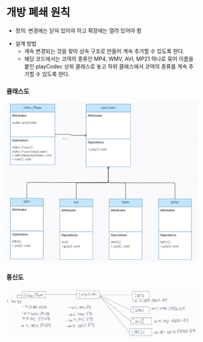 # 개방 폐쇄 원칙

+ 정의: 변경에는 닫혀 있어햐 하고 확장에는 열려 있어야 함
- 설계 방법
  - 계속 변경되는 것을 찾아 상속 구조로 만들어 계속 추가할 수 있도록 한다.
  - 해당 코드에서는 코덱의 종류인 MP4, WMV, AVI, MP21 하나로 묶어 이름을 붙인 playCodec 상위 클래스로 놓고 하위 클래스에서 코덱의 종류를 계속 추가할 수 있도록 한다. 

### 클래스도
![OCP UML class](./OCP.png)

### 통신도
![OCP UML class](./OCP.jpg)
